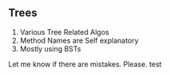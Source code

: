 ## Trees
1. Various Tree Related Algos 
2. Method Names are Self explanatory
3. Mostly using BSTs

Let me know if there are mistakes. Please.
test

